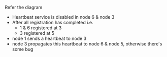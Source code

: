 Refer the diagram

- Heartbeat service is disabled in node 6 & node 3
- After all registration has completed i.e.
    - 1 & 6 registered at 3
    - 3 registered at 5
- node 1 sends a heartbeat to node 3
- node 3 propagates this heartbeat to node 6 & node 5, otherwise there's some bug
     

    